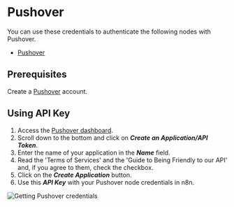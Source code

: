 # Pushover

You can use these credentials to authenticate the following nodes with Pushover.

- [Pushover](/integrations/nodes/n8n-nodes-base.pushover/)

## Prerequisites

Create a [Pushover](https://pushover.net) account.

## Using API Key

1. Access the [Pushover dashboard](https://pushover.net/).
2. Scroll down to the bottom and click on ***Create an Application/API Token***.
3. Enter the name of your application in the ***Name*** field.
4. Read the 'Terms of Services' and the 'Guide to Being Friendly to our API' and, if you agree to them, check the checkbox.
5. Click on the ***Create Application*** button.
6. Use this ***API Key*** with your Pushover node credentials in n8n.

![Getting Pushover credentials](/_images/integrations/credentials/pushover/using-api-key.gif)
